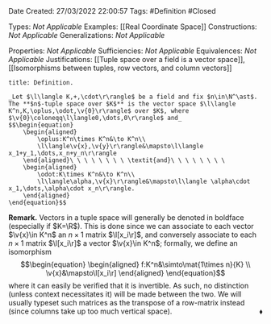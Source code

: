 <br />
<br />

Date Created: 27/03/2022 22:00:57
Tags: #Definition #Closed 

Types: _Not Applicable_
Examples: [[Real Coordinate Space]]
Constructions: _Not Applicable_
Generalizations: _Not Applicable_

Properties: _Not Applicable_
Sufficiencies: _Not Applicable_
Equivalences: _Not Applicable_
Justifications: [[Tuple space over a field is a vector space]], [[Isomorphisms between tuples, row vectors, and column vectors]]

``` ad-Definition
title: Definition.

_Let $\l\langle K,+,\cdot\r\rangle$ be a field and fix $n\in\N^\ast$. The **$n$-tuple space over $K$** is the vector space $\l\langle K^n,K,\oplus,\odot,\v{0}\r\rangle$ over $K$, where $\v{0}\coloneqq\l\langle0,\dots,0\r\rangle$ and_
$$\begin{equation}
    \begin{aligned}
        \oplus:K^n\times K^n&\to K^n\\
        \l\langle\v{x},\v{y}\r\rangle&\mapsto\l\langle x_1+y_1,\dots,x_n+y_n\r\rangle
    \end{aligned}\ \ \ \ \ \ \ \ \textit{and}\ \ \ \ \ \ \ \ 
    \begin{aligned}
        \odot:K\times K^n&\to K^n\\
        \l\langle\alpha,\v{x}\r\rangle&\mapsto\l\langle \alpha\cdot x_1,\dots,\alpha\cdot x_n\r\rangle.
    \end{aligned}
\end{equation}$$

```

**Remark.** Vectors in a tuple space will generally be denoted in boldface (especially if $K=\R$). This is done since we can associate to each vector $\v{x}\in K^n$ an $n\times1$ matrix $\l[x_i\r]$, and conversely associate to each $n\times 1$ matrix $\l[x_i\r]$ a vector $\v{x}\in K^n$; formally, we define an isomorphism
$$\begin{equation}
    \begin{aligned}
        f:K^n&\simto\mat{1\times n}{K} \\
        \v{x}&\mapsto\l[x_i\r]
    \end{aligned}
\end{equation}$$
where it can easily be verified that it is invertible. As such, no distinction (unless context necessitates it) will be made between the two. We will usually typeset such matrices as the transpose of a row-matrix instead (since columns take up too much vertical space).<span style="float:right;">$\blacklozenge$</span>
